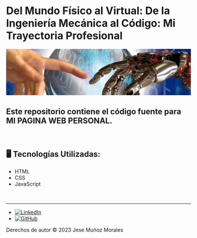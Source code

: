 # Del Mundo Físico al Virtual: De la Ingeniería Mecánica al Código: Mi Trayectoria Profesional

<p align="center" >
     <img width="1600" heigth="300" src="https://github.com/jesemunoz/MI-PAGINA-WEB-PERSONAL/blob/master/Im%C3%A1genes/BANNER%201.png">
</p>


## Este repositorio contiene el código fuente para MI PAGINA WEB PERSONAL.
</br>

## 🖥️ Tecnologías Utilizadas:

- HTML
- CSS
- JavaScript
 </br>

---

<footer>
    <ul class="redes-sociales">
      <li><a href="https://linkedin.com/in/jese-munoz-desarrollador" target="_blank"><img src="Imágenes/linkedin.png" alt="LinkedIn"></a></li>
      <li><a href="https://github.com/jesemunoz" target="_blank"><img src="Imágenes/github.png" alt="GitHub"></a></li>
    </ul>
    <p>Derechos de autor &copy; 2023 Jese Muñoz Morales</p>
  </footer>
